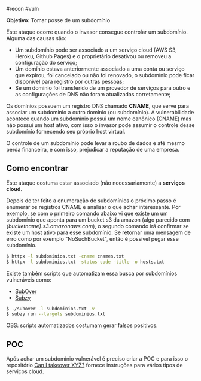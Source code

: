 #recon #vuln 

**Objetivo:** Tomar posse de um subdomínio

Este ataque ocorre quando o invasor consegue controlar um subdomínio. Alguma das causas são:

- Um subdomínio pode ser associado a um serviço cloud (AWS S3, Heroku, Github Pages) e o proprietário desativou ou removeu a configuração do serviço;
- Um domínio estava anteriormente associado a uma conta ou serviço que expirou, foi cancelado ou não foi renovado, o subdomínio pode ficar disponível para registro por outras pessoas;
- Se um domínio foi transferido de um provedor de serviços para outro e as configurações de DNS não foram atualizadas corretamente;

Os domínios possuem um registro DNS chamado **CNAME**, que serve para associar um subdomínio a outro domínio (ou subdomínio). A vulnerabilidade acontece quando um subdomínio possui um nome canônico (CNAME) mas não possui um host ativo, com isso o invasor pode assumir o controle desse subdomínio fornecendo seu próprio host virtual.

O controle de um subdomínio pode levar a roubo de dados e até mesmo perda financeira, e com isso, prejudicar a reputação de uma empresa.

## Como encontrar

Este ataque costuma estar associado (não necessariamente) a **serviços cloud**.

Depois de ter feito a enumeração de subdomínios o próximo passo é enumerar os registros CNAME e analisar o que achar interessante. Por exemplo, se com o primeiro comando abaixo vi que existe um um subdomínio que aponta para um bucket s3 da amazon (algo parecido com *{bucketname}.s3.amazonaws.com*), o segundo comando irá confirmar se existe um host ativo para esse subdomínio. Se retornar uma mensagem de erro como por exemplo "NoSuchBucket", então é possível pegar esse subdomínio.

```sh
$ httpx -l subdominios.txt -cname cnames.txt
$ httpx -l subdominios.txt -status-code -title -o hosts.txt 
```

Existe também scripts que automatizam essa busca por subdomínios vulneráveis como:
- [SubOver](https://github.com/Ice3man543/SubOver)
- [Subzy](https://github.com/PentestPad/subzy)

```sh
$ ./subover -l subdominios.txt -v
$ subzy run --targets subdominios.txt
```

OBS: scripts automatizados costumam gerar falsos positivos.

## POC

Após achar um subdomínio vulnerável é preciso criar a POC e para isso o repositório [Can I takeover XYZ?](https://github.com/EdOverflow/can-i-take-over-xyz) fornece instruções para vários tipos de serviços cloud.